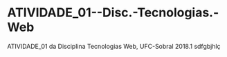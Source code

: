 # ATIVIDADE_01--Disc.-Tecnologias.-Web
ATIVIDADE_01 da Disciplina  Tecnologias Web, UFC-Sobral 2018.1
sdfgbjhlç
